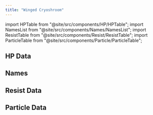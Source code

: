 ```yaml
---
title: "Winged Cryoshroom"
---
```


import HPTable from "@site/src/components/HP/HPTable";
import NamesList from "@site/src/components/Names/NamesList";
import ResistTable from "@site/src/components/Resist/ResistTable";
import ParticleTable from "@site/src/components/Particle/ParticleTable";

## HP Data

<HPTable item_key="wingedcryoshroom" data_src="enemy" />

## Names

<NamesList item_key="wingedcryoshroom" data_src="enemy" />

## Resist Data

<ResistTable item_key="wingedcryoshroom" data_src="enemy" />

## Particle Data

<ParticleTable item_key="wingedcryoshroom" data_src="enemy" />